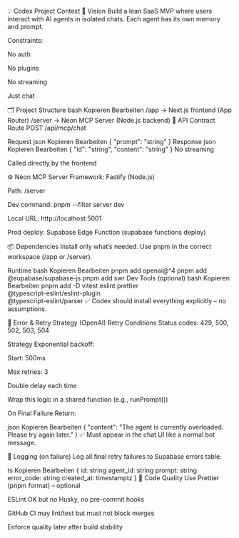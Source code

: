 💡 Codex Project Context
🚀 Vision
Build a lean SaaS MVP where users interact with AI agents in isolated chats.
Each agent has its own memory and prompt.

Constraints:

No auth

No plugins

No streaming

Just chat

🗂️ Project Structure
bash
Kopieren
Bearbeiten
/app     → Next.js frontend (App Router)
/server  → Neon MCP Server (Node.js backend)
🔌 API Contract
Route
POST /api/mcp/chat

Request
json
Kopieren
Bearbeiten
{ "prompt": "string" }
Response
json
Kopieren
Bearbeiten
{ "id": "string", "content": "string" }
No streaming

Called directly by the frontend

⚙️ Neon MCP Server
Framework: Fastify (Node.js)

Path: /server

Dev command: pnpm --filter server dev

Local URL: http://localhost:5001

Prod deploy: Supabase Edge Function (supabase functions deploy)

📦 Dependencies
Install only what’s needed. Use pnpm in the correct workspace (/app or /server).

Runtime
bash
Kopieren
Bearbeiten
pnpm add openai@^4
pnpm add @supabase/supabase-js
pnpm add swr
Dev Tools (optional)
bash
Kopieren
Bearbeiten
pnpm add -D vitest eslint prettier \
  @typescript-eslint/eslint-plugin \
  @typescript-eslint/parser
✅ Codex should install everything explicitly – no assumptions.

🧠 Error & Retry Strategy (OpenAI)
Retry Conditions
Status codes: 429, 500, 502, 503, 504

Strategy
Exponential backoff:

Start: 500ms

Max retries: 3

Double delay each time

Wrap this logic in a shared function (e.g., runPrompt())

On Final Failure
Return:

json
Kopieren
Bearbeiten
{ "content": "The agent is currently overloaded. Please try again later." }
✅ Must appear in the chat UI like a normal bot message.

📝 Logging (on failure)
Log all final retry failures to Supabase errors table:

ts
Kopieren
Bearbeiten
{
  id: string
  agent_id: string
  prompt: string
  error_code: string
  created_at: timestamptz
}
🧹 Code Quality
Use Prettier (pnpm format) – optional

ESLint OK but no Husky, no pre-commit hooks

GitHub CI may lint/test but must not block merges

Enforce quality later after build stability
